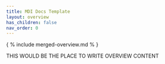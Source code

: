 ```yaml
---
title: MDI Docs Template
layout: overview
has_children: false
nav_order: 0
---
```


<!--- edit the title above with the short name of your repository, e.g My Pipelines -->
<!--- do not change any other lines in this file -->
<!--- DO NOT DELETE THIS FILE -->

{ % include merged-overview.md % }

THIS WOULD BE THE PLACE TO WRITE OVERVIEW CONTENT
